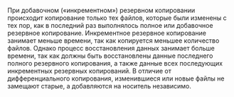 При добавочном («инкрементном») резервном копировании происходит копирование только тех файлов, которые были изменены с тех пор, как в последний раз выполнялось полное или добавочное резервное копирование. Инкрементное резервное копирование занимает меньше времени, так как копируется меньшее количество файлов. Однако процесс восстановления данных занимает больше времени, так как должны быть восстановлены данные последнего полного резервного копирования, а также данные всех последующих инкрементных резервных копирований. В отличие от дифференциального копирования, изменившиеся или новые файлы не замещают старые, а добавляются на носитель независимо.
